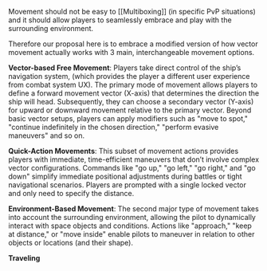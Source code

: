 Movement should not be easy to [[Multiboxing]] (in specific PvP situations) and it should allow players to seamlessly embrace and play with the surrounding environment.  
  
Therefore our proposal here is to embrace a modified version of how vector movement actually works with 3 main, interchangeable movement options.  
  
**Vector-based Free Movement**: Players take direct control of the ship’s navigation system, (which provides the player a different user experience from combat system UX). The primary mode of movement allows players to define a forward movement vector (X-axis) that determines the direction the ship will head. Subsequently, they can choose a secondary vector (Y-axis) for upward or downward movement relative to the primary vector. Beyond basic vector setups, players can apply modifiers such as "move to spot," "continue indefinitely in the chosen direction," "perform evasive maneuvers" and so on.  
  
**Quick-Action Movements**: This subset of movement actions provides players with immediate, time-efficient maneuvers that don’t involve complex vector configurations. Commands like "go up," "go left," "go right," and "go down" simplify immediate positional adjustments during battles or tight navigational scenarios. Players are prompted with a single locked vector and only need to specify the distance.  
  
**Environment-Based Movement**: The second major type of movement takes into account the surrounding environment, allowing the pilot to dynamically interact with space objects and conditions. Actions like "approach," "keep at distance," or "move inside" enable pilots to maneuver in relation to other objects or locations (and their shape).

**Traveling**

